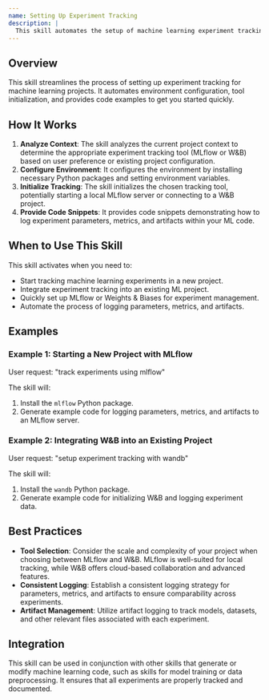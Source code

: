 ```yaml
---
name: Setting Up Experiment Tracking
description: |
  This skill automates the setup of machine learning experiment tracking using tools like MLflow or Weights & Biases (W&B). It is triggered when the user requests to "track experiments", "setup experiment tracking", "initialize MLflow", or "integrate W&B". The skill configures the necessary environment, initializes the tracking server (if needed), and provides code snippets for logging experiment parameters, metrics, and artifacts. It helps ensure reproducibility and simplifies the comparison of different model runs.
---
```


## Overview

This skill streamlines the process of setting up experiment tracking for machine learning projects. It automates environment configuration, tool initialization, and provides code examples to get you started quickly.

## How It Works

1. **Analyze Context**: The skill analyzes the current project context to determine the appropriate experiment tracking tool (MLflow or W&B) based on user preference or existing project configuration.
2. **Configure Environment**: It configures the environment by installing necessary Python packages and setting environment variables.
3. **Initialize Tracking**: The skill initializes the chosen tracking tool, potentially starting a local MLflow server or connecting to a W&B project.
4. **Provide Code Snippets**: It provides code snippets demonstrating how to log experiment parameters, metrics, and artifacts within your ML code.

## When to Use This Skill

This skill activates when you need to:
- Start tracking machine learning experiments in a new project.
- Integrate experiment tracking into an existing ML project.
- Quickly set up MLflow or Weights & Biases for experiment management.
- Automate the process of logging parameters, metrics, and artifacts.

## Examples

### Example 1: Starting a New Project with MLflow

User request: "track experiments using mlflow"

The skill will:
1. Install the `mlflow` Python package.
2. Generate example code for logging parameters, metrics, and artifacts to an MLflow server.

### Example 2: Integrating W&B into an Existing Project

User request: "setup experiment tracking with wandb"

The skill will:
1. Install the `wandb` Python package.
2. Generate example code for initializing W&B and logging experiment data.

## Best Practices

- **Tool Selection**: Consider the scale and complexity of your project when choosing between MLflow and W&B. MLflow is well-suited for local tracking, while W&B offers cloud-based collaboration and advanced features.
- **Consistent Logging**: Establish a consistent logging strategy for parameters, metrics, and artifacts to ensure comparability across experiments.
- **Artifact Management**: Utilize artifact logging to track models, datasets, and other relevant files associated with each experiment.

## Integration

This skill can be used in conjunction with other skills that generate or modify machine learning code, such as skills for model training or data preprocessing. It ensures that all experiments are properly tracked and documented.